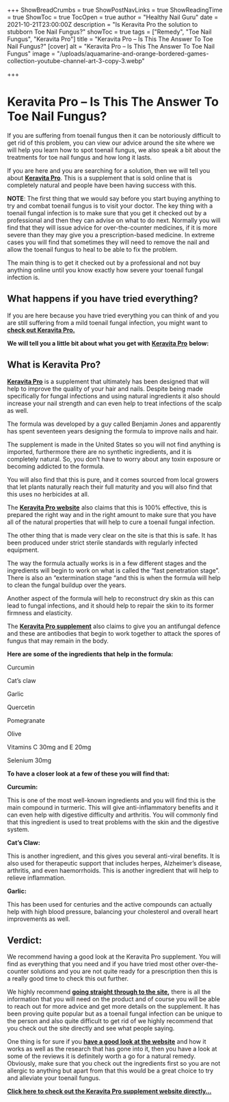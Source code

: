 +++
ShowBreadCrumbs = true
ShowPostNavLinks = true
ShowReadingTime = true
ShowToc = true
TocOpen = true
author = "Healthy Nail Guru"
date = 2021-10-21T23:00:00Z
description = "Is Keravita Pro the solution to stubborn Toe Nail Fungus?"
showToc = true
tags = ["Remedy", "Toe Nail Fungus", "Keravita Pro"]
title = "Keravita Pro – Is This The Answer To Toe Nail Fungus?"
[cover]
alt = "Keravita Pro – Is This The Answer To Toe Nail Fungus"
image = "/uploads/aquamarine-and-orange-bordered-games-collection-youtube-channel-art-3-copy-3.webp"

+++
# Keravita Pro – Is This The Answer To Toe Nail Fungus?

If you are suffering from toenail fungus then it can be notoriously difficult to get rid of this problem, you can view our advice around the site where we will help you learn how to spot toenail fungus, we also speak a bit about the treatments for toe nail fungus and how long it lasts.

If you are here and you are searching for a solution, then we will tell you about [**Keravita Pro**](https://healthynailguru.com/link/toe-nail-fungus-treatment/). This is a supplement that is sold online that is completely natural and people have been having success with this.

**NOTE**: The first thing that we would say before you start buying anything to try and combat toenail fungus is to visit your doctor. The key thing with a toenail fungal infection is to make sure that you get it checked out by a professional and then they can advise on what to do next. Normally you will find that they will issue advice for over-the-counter medicines, if it is more severe than they may give you a prescription-based medicine. In extreme cases you will find that sometimes they will need to remove the nail and allow the toenail fungus to heal to be able to fix the problem.

The main thing is to get it checked out by a professional and not buy anything online until you know exactly how severe your toenail fungal infection is.

## What happens if you have tried everything?

If you are here because you have tried everything you can think of and you are still suffering from a mild toenail fungal infection, you might want to [**check out Keravita Pro.**](https://healthynailguru.com/link/toe-nail-fungus-treatment/)

**We will tell you a little bit about what you get with** [**Keravita Pro**](https://healthynailguru.com/link/toe-nail-fungus-treatment/) **below:**

## What is Keravita Pro?

[**Keravita Pro**](https://healthynailguru.com/link/toe-nail-fungus-treatment/) is a supplement that ultimately has been designed that will help to improve the quality of your hair and nails. Despite being made specifically for fungal infections and using natural ingredients it also should increase your nail strength and can even help to treat infections of the scalp as well.

The formula was developed by a guy called Benjamin Jones and apparently has spent seventeen years designing the formula to improve nails and hair.

The supplement is made in the United States so you will not find anything is imported, furthermore there are no synthetic ingredients, and it is completely natural. So, you don’t have to worry about any toxin exposure or becoming addicted to the formula.

You will also find that this is pure, and it comes sourced from local growers that let plants naturally reach their full maturity and you will also find that this uses no herbicides at all.

The [**Keravita Pro website**](https://healthynailguru.com/link/toe-nail-fungus-treatment/) also claims that this is 100% effective, this is prepared the right way and in the right amount to make sure that you have all of the natural properties that will help to cure a toenail fungal infection.

The other thing that is made very clear on the site is that this is safe. It has been produced under strict sterile standards with regularly infected equipment.

The way the formula actually works is in a few different stages and the ingredients will begin to work on what is called the “fast penetration stage”. There is also an “extermination stage “and this is when the formula will help to clean the fungal buildup over the years.

Another aspect of the formula will help to reconstruct dry skin as this can lead to fungal infections, and it should help to repair the skin to its former firmness and elasticity.

The [**Keravita Pro supplement**](https://healthynailguru.com/link/toe-nail-fungus-treatment/) also claims to give you an antifungal defence and these are antibodies that begin to work together to attack the spores of fungus that may remain in the body.

**Here are some of the ingredients that help in the formula:**

Curcumin

Cat’s claw

Garlic

Quercetin

Pomegranate

Olive

Vitamins C 30mg and E 20mg

Selenium 30mg

**To have a closer look at a few of these you will find that:**

**Curcumin:**

This is one of the most well-known ingredients and you will find this is the main compound in turmeric. This will give anti-inflammatory benefits and it can even help with digestive difficulty and arthritis. You will commonly find that this ingredient is used to treat problems with the skin and the digestive system.

**Cat’s Claw:**

This is another ingredient, and this gives you several anti-viral benefits. It is also used for therapeutic support that includes herpes, Alzheimer’s disease, arthritis, and even haemorrhoids. This is another ingredient that will help to relieve inflammation.

**Garlic:**

This has been used for centuries and the active compounds can actually help with high blood pressure, balancing your cholesterol and overall heart improvements as well.

## Verdict:

We recommend having a good look at the Keravita Pro supplement. You will find as everything that you need and if you have tried most other over-the-counter solutions and you are not quite ready for a prescription then this is a really good time to check this out further.

We highly recommend [**going straight through to the site**](https://healthynailguru.com/link/toe-nail-fungus-treatment/)**,** there is all the information that you will need on the product and of course you will be able to reach out for more advice and get more details on the supplement. It has been proving quite popular but as a toenail fungal infection can be unique to the person and also quite difficult to get rid of we highly recommend that you check out the site directly and see what people saying.

One thing is for sure if you [**have a good look at the website**](https://healthynailguru.com/link/toe-nail-fungus-treatment/) and how it works as well as the research that has gone into it, then you have a look at some of the reviews it is definitely worth a go for a natural remedy. Obviously, make sure that you check out the ingredients first so you are not allergic to anything but apart from that this would be a great choice to try and alleviate your toenail fungus.

[**Click here to check out the Keravita Pro supplement website directly…**](https://healthynailguru.com/link/toe-nail-fungus-treatment/)